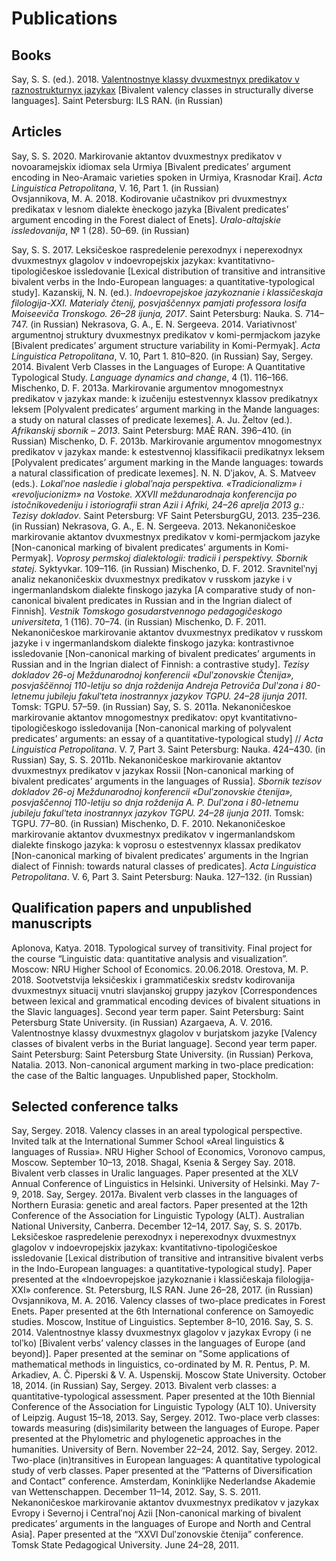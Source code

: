 # Publications

## Books
Say, S. S. (ed.). 2018. [Valentnostnye klassy dvuxmestnyx predikatov v raznostrukturnyx jazykax](https://bivaltyp.info/docs/Say_ed_20018_Valentnostnye) [Bivalent valency classes in structurally diverse languages]. Saint Petersburg: ILS RAN. (in Russian)

## Articles
Say, S. S. 2020. Markirovanie aktantov dvuxmestnyx predikatov v novoaramejskix idiomax sela Urmiya [Bivalent predicates’ argument encoding in Neo-Aramaic varieties spoken in Urmiya, Krasnodar Krai]. *Acta Linguistica Petropolitana*, V. 16, Part 1. (in Russian)  
Ovsjannikova, M. A. 2018. Kodirovanie učastnikov pri dvuxmestnyx predikatax v lesnom dialekte èneckogo jazyka [Bivalent predicates’ argument encoding in the Forest dialect of Enets]. *Uralo-altajskie issledovanija*, № 1 (28). 50–69. (in Russian)

Say, S. S. 2017. Leksičeskoe raspredelenie perexodnyx i neperexodnyx dvuxmestnyx glagolov v indoevropejskix jazykax: kvantitativno-tipologičeskoe issledovanie [Lexical distribution of transitive and intransitive bivalent verbs in the Indo-European languages: a quantitative-typological study]. Kazanskij, N. N. (ed.). *Indoevropejskoe jazykoznanie i klassičeskaja filologija-XXI. Materialy čtenij, posvjaščennyx pamjati professora Iosifa Moiseeviča Tronskogo. 26–28 ijunja, 2017*. Saint Petersburg: Nauka. S. 714–747. (in Russian)
Nekrasova, G. A., E. N. Sergeeva. 2014. Variativnostʹ argumentnoj struktury dvuxmestnyx predikatov v komi-permjackom jazyke [Bivalent predicates’ argument structure variability in Komi-Permyak]. *Acta Linguistica Petropolitana*, V. 10, Part 1. 810–820. (in Russian)
Say, Sergey. 2014. Bivalent Verb Classes in the Languages of Europe: A Quantitative Typological Study. *Language dynamics and change*, 4 (1). 116–166.
Mischenko, D. F. 2013a. Markirovanie argumentov mnogomestnyx predikatov v jazykax mande: k izučeniju estestvennyx klassov predikatnyx leksem [Polyvalent predicates’ argument marking in the Mande languages: a study on natural classes of predicate lexemes]. A. Ju. Želtov (ed.). *Afrikanskij sbornik – 2013*. Saint Petersburg: MAÈ RAN. 396–410. (in Russian)
Mischenko, D. F. 2013b. Markirovanie argumentov mnogomestnyx predikatov v jazykax mande: k estestvennoj klassifikacii predikatnyx leksem [Polyvalent predicates’ argument marking in the Mande languages: towards a natural classification of predicate lexemes]. N. N. Dʹjakov, A. S. Matveev (eds.). *Lokalʹnoe nasledie i globalʹnaja perspektiva. «Tradicionalizm» i «revoljucionizm» na Vostoke. XXVII meždunarodnaja konferencija po istočnikovedeniju i istoriografii stran Azii i Afriki, 24–26 aprelja 2013 g.: Tezisy dokladov*. Saint Petersburg: VF Saint PetersburgGU, 2013. 235–236. (in Russian)
Nekrasova, G. A., E. N. Sergeeva. 2013. Nekanoničeskoe markirovanie aktantov dvuxmestnyx predikatov v komi-permjackom jazyke [Non-canonical marking of bivalent predicates’ arguments in Komi-Permyak]. *Voprosy permskoj dialektologii: tradicii i perspektivy. Sbornik statej*. Syktyvkar. 109–116. (in Russian)
Mischenko, D. F. 2012. Sravnitelʹnyj analiz nekanoničeskix dvuxmestnyx predikatov v russkom jazyke i v ingermanlandskom dialekte finskogo jazyka [A comparative study of non-canonical bivalent predicates in Russian and in the Ingrian dialect of Finnish]. *Vestnik Tomskogo gosudarstvennogo pedagogičeskogo universiteta*, 1 (116). 70–74. (in Russian)
Mischenko, D. F. 2011. Nekanoničeskoe markirovanie aktantov dvuxmestnyx predikatov v russkom jazyke i v ingermanlandskom dialekte finskogo jazyka: kontrastivnoe issledovanie [Non-canonical marking of bivalent predicates’ arguments in Russian and in the Ingrian dialect of Finnish: a contrastive study]. *Tezisy dokladov 26-oj Meždunarodnoj konferencii «Dulʹzonovskie Čtenija», posvjaščënnoj 110-letiju so dnja roždenija Andreja Petroviča Dulʹzona i 80-letnemu jubileju fakulʹteta inostrannyx jazykov TGPU. 24–28 ijunja 2011*. Tomsk: TGPU. 57–59. (in Russian)
Say, S. S. 2011a. Nekanoničeskoe markirovanie aktantov mnogomestnyx predikatov: opyt kvantitativno-tipologičeskogo issledovanija [Non-canonical marking of polyvalent predicates’ arguments: an essay of a quantitative-typological study] // *Acta Linguistica Petropolitana*. V. 7, Part 3. Saint Petersburg: Nauka. 424–430. (in Russian)
Say, S. S. 2011b. Nekanoničeskoe markirovanie aktantov dvuxmestnyx predikatov v jazykax Rossii [Non-canonical marking of bivalent predicates’ arguments in the languages of Russia]. *Sbornik tezisov dokladov 26-oj Meždunarodnoj konferencii «Dulʹzonovskie čtenija», posvjaščennoj 110-letiju so dnja roždenija A. P. Dulʹzona i 80-letnemu jubileju fakulʹteta inostrannyx jazykov TGPU. 24–28 ijunja 2011*. Tomsk: TGPU. 77–80. (in Russian)
Mischenko, D. F. 2010. Nekanoničeskoe markirovanie aktantov dvuxmestnyx predikatov v ingermanlandskom dialekte finskogo jazyka: k voprosu o estestvennyx klassax predikatov [Non-canonical marking of bivalent predicates’ arguments in the Ingrian dialect of Finnish: towards natural classes of predicates]. *Acta Linguistica Petropolitana*. V. 6, Part 3. Saint Petersburg: Nauka. 127–132. (in Russian)
## Qualification papers and unpublished manuscripts
Aplonova, Katya. 2018. Typological survey of transitivity. Final project for the course “Linguistic data: quantitative analysis and visualization”. Moscow: NRU Higher School of Economics. 20.06.2018.
Orestova, M. P. 2018. Sootvetstvija leksičeskix i grammatičeskix sredstv kodirovanija dvuxmestnyx situacij vnutri slavjanskoj gruppy jazykov [Correspondences between lexical and grammatical encoding devices of bivalent situations in the Slavic languages]. Second year term paper. Saint Petersburg: Saint Petersburg State University. (in Russian)
Azargaeva, A. V. 2016. Valentnostnye klassy dvuxmestnyx glagolov v burjatskom jazyke [Valency classes of bivalent verbs in the Buriat language]. Second year term paper. Saint Petersburg: Saint Petersburg State University. (in Russian)
Perkova, Natalia. 2013. Non-canonical argument marking in two-place predication: the case of the Baltic languages. Unpublished paper, Stockholm.

## Selected conference talks
Say, Sergey. 2018. Valency classes in an areal typological perspective. Invited talk at the International Summer School «Areal linguistics & languages of Russia». NRU Higher School of Economics, Voronovo campus, Moscow. September 10–13, 2018.
Shagal, Ksenia & Sergey Say. 2018. Bivalent verb classes in Uralic languages. Paper presented at the XLV Annual Conference of Linguistics in Helsinki. University of Helsinki. May 7-9, 2018.
Say, Sergey. 2017a. Bivalent verb classes in the languages of Northern Eurasia: genetic and areal factors. Paper presented at the 12th Conference of the Association for Linguistic Typology (ALT). Australian National University, Canberra. December 12–14, 2017.
Say, S. S. 2017b. Leksičeskoe raspredelenie perexodnyx i neperexodnyx dvuxmestnyx glagolov v indoevropejskix jazykax: kvantitativno-tipologičeskoe issledovanie [Lexical distribution of transitive and intransitive bivalent verbs in the Indo-European languages: a quantitative-typological study]. Paper presented at the «Indoevropejskoe jazykoznanie i klassičeskaja filologija-XXI» conference. St. Petersburg, ILS RAN. June 26–28, 2017. (in Russian)
Ovsjannikova, M. A. 2016. Valency classes of two-place predicates in Forest Enets. Paper presented at the 6th International conference on Samoyedic studies. Moscow, Institue of Linguistics. September 8–10, 2016.
Say, S. S. 2014. Valentnostnye klassy dvuxmestnyx glagolov v jazykax Evropy (i ne tolʹko) [Bivalent verbs’ valency classes in the languages of Europe (and beyond)]. Paper presented at the seminar on "Some applications of mathematical methods in linguistics, co-ordinated by M. R. Pentus, P. M. Arkadiev, A. Č. Piperski & V. A. Uspenskij. Moscow State University. October 18, 2014. (in Russian)
Say, Sergey. 2013. Bivalent verb classes: a quantitative-typological assessment. Paper presented at the 10th Biennial Conference of the Association for Linguistic Typology (ALT 10). University of Leipzig. August 15–18, 2013.
Say, Sergey. 2012. Two-place verb classes: towards measuring (dis)similarity between the languages of Europe. Paper presented at the Phylometric and phylogenetic approaches in the humanities. University of Bern. November 22–24, 2012.
Say, Sergey. 2012. Two-place (in)transitives in European languages: A quantitative typological study of verb classes. Paper presented at the “Patterns of Diversification and Contact” conference. Amsterdam, Koninklijke Nederlandse Akademie van Wettenschappen. December 11–14, 2012.
Say, S. S. 2011. Nekanoničeskoe markirovanie aktantov dvuxmestnyx predikatov v jazykax Evropy i Severnoj i Centralʹnoj Azii [Non-canonical marking of bivalent predicates’ arguments in the languages of Europe and North and Central Asia]. Paper presented at the “XXVI Dulʹzonovskie čtenija” conference. Tomsk State Pedagogical University. June 24–28, 2011.

